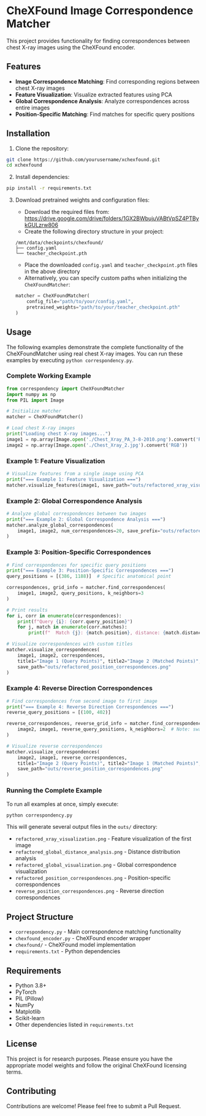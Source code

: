 # CheXFound Image Correspondence Matcher

This project provides functionality for finding correspondences between chest X-ray images using the CheXFound encoder.

## Features

- **Image Correspondence Matching**: Find corresponding regions between chest X-ray images
- **Feature Visualization**: Visualize extracted features using PCA
- **Global Correspondence Analysis**: Analyze correspondences across entire images
- **Position-Specific Matching**: Find matches for specific query positions

## Installation

1. Clone the repository:
```bash
git clone https://github.com/yourusername/xchexfound.git
cd xchexfound
```

2. Install dependencies:

```bash
pip install -r requirements.txt
```

3. Download pretrained weights and configuration files:
   - Download the required files from: <https://drive.google.com/drive/folders/1GX2BWbujuVABtVpSZ4PTBykGULzrw806>
   - Create the following directory structure in your project:

   ```text
   /mnt/data/checkpoints/chexfound/
   ├── config.yaml
   └── teacher_checkpoint.pth
   ```

   - Place the downloaded `config.yaml` and `teacher_checkpoint.pth` files in the above directory
   - Alternatively, you can specify custom paths when initializing the `CheXFoundMatcher`:

   ```python
   matcher = CheXFoundMatcher(
       config_file="path/to/your/config.yaml",
       pretrained_weights="path/to/your/teacher_checkpoint.pth"
   )
   ```

## Usage

The following examples demonstrate the complete functionality of the CheXFoundMatcher using real chest X-ray images. You can run these examples by executing `python correspondency.py`.

### Complete Working Example

```python
from correspondency import CheXFoundMatcher
import numpy as np
from PIL import Image

# Initialize matcher
matcher = CheXFoundMatcher()

# Load chest X-ray images
print("Loading chest X-ray images...")
image1 = np.array(Image.open('./Chest_Xray_PA_3-8-2010.png').convert('RGB'))
image2 = np.array(Image.open('./Chest_Xray_2.jpg').convert('RGB'))
```

### Example 1: Feature Visualization

```python
# Visualize features from a single image using PCA
print("=== Example 1: Feature Visualization ===")
matcher.visualize_features(image1, save_path="outs/refactored_xray_visualization.png")
```

### Example 2: Global Correspondence Analysis

```python
# Analyze global correspondences between two images
print("=== Example 2: Global Correspondence Analysis ===")
matcher.analyze_global_correspondences(
    image1, image2, num_correspondences=20, save_prefix="outs/refactored_global"
)
```

### Example 3: Position-Specific Correspondences

```python
# Find correspondences for specific query positions
print("=== Example 3: Position-Specific Correspondences ===")
query_positions = [(386, 1188)]  # Specific anatomical point

correspondences, grid_info = matcher.find_correspondences(
    image1, image2, query_positions, k_neighbors=3
)

# Print results
for i, corr in enumerate(correspondences):
    print(f"Query {i}: {corr.query_position}")
    for j, match in enumerate(corr.matches):
        print(f"  Match {j}: {match.position}, distance: {match.distance:.4f}")

# Visualize correspondences with custom titles
matcher.visualize_correspondences(
    image1, image2, correspondences,
    title1="Image 1 (Query Points)", title2="Image 2 (Matched Points)",
    save_path="outs/refactored_position_correspondences.png"
)
```

### Example 4: Reverse Direction Correspondences

```python
# Find correspondences from second image to first image
print("=== Example 4: Reverse Direction Correspondences ===")
reverse_query_positions = [(100, 402)]

reverse_correspondences, reverse_grid_info = matcher.find_correspondences(
    image2, image1, reverse_query_positions, k_neighbors=2  # Note: swapped image order
)

# Visualize reverse correspondences
matcher.visualize_correspondences(
    image2, image1, reverse_correspondences,
    title1="Image 2 (Query Points)", title2="Image 1 (Matched Points)",
    save_path="outs/reverse_position_correspondences.png"
)
```

### Running the Complete Example

To run all examples at once, simply execute:

```bash
python correspondency.py
```

This will generate several output files in the `outs/` directory:
- `refactored_xray_visualization.png` - Feature visualization of the first image
- `refactored_global_distance_analysis.png` - Distance distribution analysis
- `refactored_global_visualization.png` - Global correspondence visualization
- `refactored_position_correspondences.png` - Position-specific correspondences
- `reverse_position_correspondences.png` - Reverse direction correspondences

## Project Structure

- `correspondency.py` - Main correspondence matching functionality
- `chexfound_encoder.py` - CheXFound encoder wrapper
- `chexfound/` - CheXFound model implementation
- `requirements.txt` - Python dependencies

## Requirements

- Python 3.8+
- PyTorch
- PIL (Pillow)
- NumPy
- Matplotlib
- Scikit-learn
- Other dependencies listed in `requirements.txt`

## License

This project is for research purposes. Please ensure you have the appropriate model weights and follow the original CheXFound licensing terms.

## Contributing

Contributions are welcome! Please feel free to submit a Pull Request.
